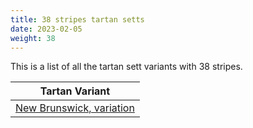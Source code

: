 ```yaml
---
title: 38 stripes tartan setts
date: 2023-02-05
weight: 38
---
```

This is a list of all the tartan sett variants with 38 stripes.

| Tartan Variant |
|---------------|
| [New Brunswick, variation](/tartans/Y/4/B4/GA2/G4/GA4/G4/GA4/G4/GA2/B4/Y4/B4/GA56/R20/LT10/R28/Y4/R8/LT32/R20/B8/Y6/N4/Y2/R48/GA56/B4/Y4/B4/GA4/G4/GA4/G4/GA4/G4/GA2/B4/Y/4)||
